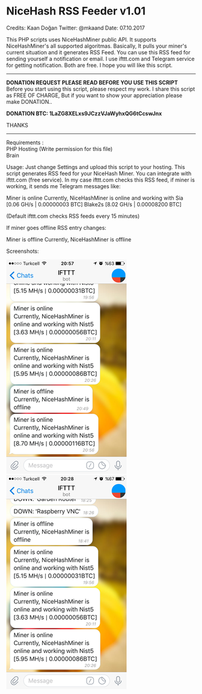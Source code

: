 # NiceHash RSS Feeder v1.01

Credits: Kaan Doğan Twitter: @mkaand
Date: 07.10.2017

This PHP scripts uses NiceHashMiner public API.
It supports NiceHashMiner's all supported algoritmas.
Basically, It pulls your miner's current situation and
it generates RSS Feed. You can use this RSS feed for sending yourself a notification
or email. I use ifttt.com and Telegram service for getting notification.
Both are free. I hope you will like this script.

***************************************************************************
**DONATION REQUEST PLEASE READ BEFORE YOU USE THIS SCRIPT**<br>
Before you start using this script, please respect my work. 
I share this script as FREE OF CHARGE,
But if you want to show your appreciation please make DONATION..

<b>DONATION BTC: 1LaZG8XELxs9JCzzVJaWyhxQG6tCcswJnx</b>

THANKS
****************************************************************************

Requirements :
<br>PHP Hosting (Write permission for this file)
<br>Brain

Usage:
Just change Settings and upload this script to your hosting.
This script generates RSS feed for your NiceHash Miner. 
You can integrate with ifttt.com (free service). 
In my case ifttt.com checks this RSS feed, if miner is working,
it sends me Telegram messages like:

Miner is online
Currently, NiceHashMiner is online and working with 
Sia [0.06 GH/s | 0.00000003 BTC] Blake2s [8.02 GH/s | 0.00008200 BTC]

(Default ifttt.com checks RSS feeds every 15 minutes)

If miner goes offline RSS entry changes:

Miner is offline
Currently, NiceHashMiner is offline

Screenshots:

![Screenshot #1](/screenshot1.png?raw=true "Screenshot #1")
![Screenshot #2](/screenshot2.png?raw=true "Screenshot #2")
